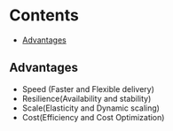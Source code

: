 # Contents
- [Advantages](#Advantages)


## Advantages
- Speed (Faster and Flexible delivery)
- Resilience(Availability and stability)
- Scale(Elasticity and Dynamic scaling)
- Cost(Efficiency and Cost Optimization)




  
